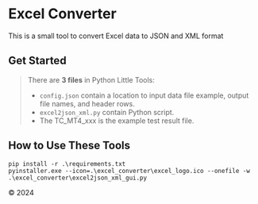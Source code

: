 # Excel Converter

This is a small tool to convert Excel data to JSON and XML format

## Get Started
> There are **3 files** in Python Little Tools:<br/>
> - `config.json` contain a location to input data file example, output file names, and header rows.<br/>
> - `excel2json_xml.py` contain Python script.<br/>
> - The TC_MT4_xxx is the example test result file.<br/>

## How to Use These Tools
```
pip install -r .\requirements.txt
pyinstaller.exe --icon=.\excel_converter\excel_logo.ico --onefile -w .\excel_converter\excel2json_xml_gui.py
```

&copy; 2024
